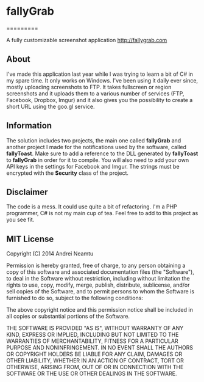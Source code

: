 # fallyGrab
=========

A fully customizable screenshot application
http://fallygrab.com

## About
I've made this application last year while I was trying to learn a bit of C# in my spare time. It only works on Windows.
I've been using it daily ever since, mostly uploading screenshots to FTP.
It takes fullscreen or region screenshots and it uploads them to a various number of services (FTP, Facebook, Dropbox, Imgur) and it also gives you the possibility to create a short URL using the goo.gl service.

## Information
The solution includes two projects, the main one called **fallyGrab** and another project I made for the notifications used by the software, called **fallyToast**.
Make sure to add a reference to the DLL generated by **fallyToast** to **fallyGrab** in order for it to compile.
You will also need to add your own API keys in the settings for Facebook and Imgur. The strings must be encrypted with the **Security** class of the project.

## Disclaimer
The code is a mess. It could use quite a bit of refactoring. I'm a PHP programmer, C# is not my main cup of tea.
Feel free to add to this project as you see fit.

## MIT License
Copyright (C) 2014 Andrei Neamtu

Permission is hereby granted, free of charge, to any person obtaining a copy of this software and associated documentation files (the "Software"), to deal in the Software without restriction, including without limitation the rights to use, copy, modify, merge, publish, distribute, sublicense, and/or sell copies of the Software, and to permit persons to whom the Software is furnished to do so, subject to the following conditions:

The above copyright notice and this permission notice shall be included in all copies or substantial portions of the Software.

THE SOFTWARE IS PROVIDED "AS IS", WITHOUT WARRANTY OF ANY KIND, EXPRESS OR IMPLIED, INCLUDING BUT NOT LIMITED TO THE WARRANTIES OF MERCHANTABILITY, FITNESS FOR A PARTICULAR PURPOSE AND NONINFRINGEMENT. IN NO EVENT SHALL THE AUTHORS OR COPYRIGHT HOLDERS BE LIABLE FOR ANY CLAIM, DAMAGES OR OTHER LIABILITY, WHETHER IN AN ACTION OF CONTRACT, TORT OR OTHERWISE, ARISING FROM, OUT OF OR IN CONNECTION WITH THE SOFTWARE OR THE USE OR OTHER DEALINGS IN THE SOFTWARE.
